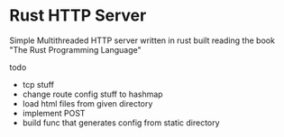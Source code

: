 # Rust HTTP Server

Simple Multithreaded HTTP server written in rust built reading the book "The Rust Programming Language"

todo

- tcp stuff
- change route config stuff to hashmap
- load html files from given directory
- implement POST
- build func that generates config from static directory
